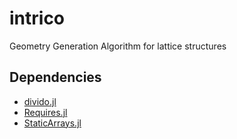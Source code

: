 # intrico
Geometry Generation Algorithm for lattice structures

## Dependencies
* [divido.jl](https://github.com/mopg/divido.jl)
* [Requires.jl](https://github.com/MikeInnes/Requires.jl)
* [StaticArrays.jl](https://github.com/JuliaArrays/StaticArrays.jl)
